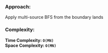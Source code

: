 ### Approach:
Apply multi-source BFS from the boundary lands
​
### Complexity:
**Time Complexity: `O(MN)`**\
**Space Complexity: `O(MN)`**